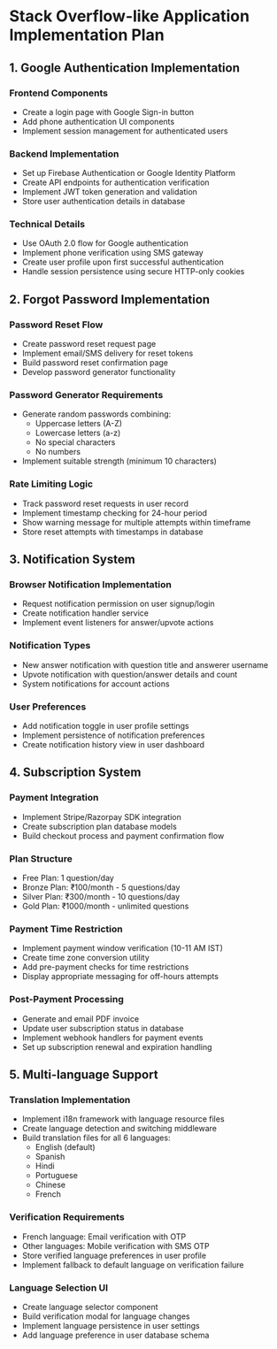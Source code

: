 # Stack Overflow-like Application Implementation Plan

## 1. Google Authentication Implementation

### Frontend Components
- Create a login page with Google Sign-in button
- Add phone authentication UI components
- Implement session management for authenticated users

### Backend Implementation
- Set up Firebase Authentication or Google Identity Platform
- Create API endpoints for authentication verification
- Implement JWT token generation and validation
- Store user authentication details in database

### Technical Details
- Use OAuth 2.0 flow for Google authentication
- Implement phone verification using SMS gateway
- Create user profile upon first successful authentication
- Handle session persistence using secure HTTP-only cookies

## 2. Forgot Password Implementation

### Password Reset Flow
- Create password reset request page
- Implement email/SMS delivery for reset tokens
- Build password reset confirmation page
- Develop password generator functionality

### Password Generator Requirements
- Generate random passwords combining:
  - Uppercase letters (A-Z)
  - Lowercase letters (a-z)
  - No special characters
  - No numbers
- Implement suitable strength (minimum 10 characters)

### Rate Limiting Logic
- Track password reset requests in user record
- Implement timestamp checking for 24-hour period
- Show warning message for multiple attempts within timeframe
- Store reset attempts with timestamps in database

## 3. Notification System

### Browser Notification Implementation
- Request notification permission on user signup/login
- Create notification handler service
- Implement event listeners for answer/upvote actions

### Notification Types
- New answer notification with question title and answerer username
- Upvote notification with question/answer details and count
- System notifications for account actions

### User Preferences
- Add notification toggle in user profile settings
- Implement persistence of notification preferences
- Create notification history view in user dashboard

## 4. Subscription System

### Payment Integration
- Implement Stripe/Razorpay SDK integration
- Create subscription plan database models
- Build checkout process and payment confirmation flow

### Plan Structure
- Free Plan: 1 question/day
- Bronze Plan: ₹100/month - 5 questions/day
- Silver Plan: ₹300/month - 10 questions/day
- Gold Plan: ₹1000/month - unlimited questions

### Payment Time Restriction
- Implement payment window verification (10-11 AM IST)
- Create time zone conversion utility
- Add pre-payment checks for time restrictions
- Display appropriate messaging for off-hours attempts

### Post-Payment Processing
- Generate and email PDF invoice
- Update user subscription status in database
- Implement webhook handlers for payment events
- Set up subscription renewal and expiration handling

## 5. Multi-language Support

### Translation Implementation
- Implement i18n framework with language resource files
- Create language detection and switching middleware
- Build translation files for all 6 languages:
  - English (default)
  - Spanish
  - Hindi
  - Portuguese
  - Chinese
  - French

### Verification Requirements
- French language: Email verification with OTP
- Other languages: Mobile verification with SMS OTP
- Store verified language preferences in user profile
- Implement fallback to default language on verification failure

### Language Selection UI
- Create language selector component
- Build verification modal for language changes
- Implement language persistence in user settings
- Add language preference in user database schema
